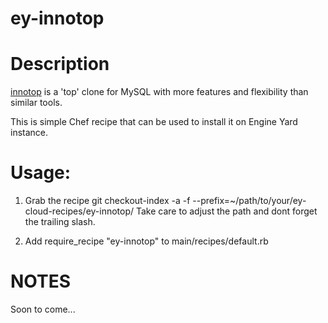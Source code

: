 ey-innotop
===============

Description
=====================================

[innotop](http://code.google.com/p/innotop/) is a 'top' clone for MySQL with more features and flexibility than similar tools.

This is simple Chef recipe that can be used to install it on Engine Yard instance.

Usage:
=====================================

1. Grab the recipe
        git  checkout-index -a -f --prefix=~/path/to/your/ey-cloud-recipes/ey-innotop/
Take care to adjust the path and dont forget the trailing slash.

2. Add require_recipe "ey-innotop" to main/recipes/default.rb

NOTES
=====================================

Soon to come...
